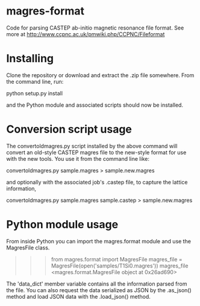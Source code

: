 magres-format
=============

Code for parsing CASTEP ab-initio magnetic resonance file format. See more at http://www.ccpnc.ac.uk/pmwiki.php/CCPNC/Fileformat

Installing
===========

Clone the repository or download and extract the .zip file somewhere. From the command line, run:

  python setup.py install

and the Python module and associated scripts should now be installed.

Conversion script usage
=======================

The convertoldmagres.py script installed by the above command will convert an old-style CASTEP magres file to
the new-style format for use with the new tools. You use it from the command line like:

  convertoldmagres.py sample.magres > sample.new.magres

and optionally with the associated job's .castep file, to capture the lattice information,

  convertoldmagres.py sample.magres sample.castep > sample.new.magres

Python module usage
===================

From inside Python you can import the magres.format module and use the MagresFile class.

>>> from magres.format import MagresFile
>>> magres_file = MagresFile(open('samples/T1Si0.magres'))
>>> magres_file
<magres.format.MagresFile object at 0x26ad690>

The 'data_dict' member variable contains all the information parsed from the file. You can also request the data
serialized as JSON by the .as_json() method and load JSON data with the .load_json() method.
